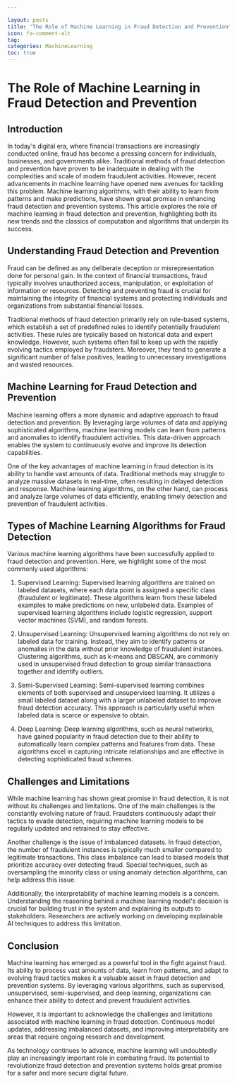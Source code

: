 ```yaml
---

layout: posts
title: "The Role of Machine Learning in Fraud Detection and Prevention"
icon: fa-comment-alt
tag:      
categories: MachineLearning
toc: true
---
```




# The Role of Machine Learning in Fraud Detection and Prevention

## Introduction

In today's digital era, where financial transactions are increasingly conducted online, fraud has become a pressing concern for individuals, businesses, and governments alike. Traditional methods of fraud detection and prevention have proven to be inadequate in dealing with the complexities and scale of modern fraudulent activities. However, recent advancements in machine learning have opened new avenues for tackling this problem. Machine learning algorithms, with their ability to learn from patterns and make predictions, have shown great promise in enhancing fraud detection and prevention systems. This article explores the role of machine learning in fraud detection and prevention, highlighting both its new trends and the classics of computation and algorithms that underpin its success.

## Understanding Fraud Detection and Prevention

Fraud can be defined as any deliberate deception or misrepresentation done for personal gain. In the context of financial transactions, fraud typically involves unauthorized access, manipulation, or exploitation of information or resources. Detecting and preventing fraud is crucial for maintaining the integrity of financial systems and protecting individuals and organizations from substantial financial losses.

Traditional methods of fraud detection primarily rely on rule-based systems, which establish a set of predefined rules to identify potentially fraudulent activities. These rules are typically based on historical data and expert knowledge. However, such systems often fail to keep up with the rapidly evolving tactics employed by fraudsters. Moreover, they tend to generate a significant number of false positives, leading to unnecessary investigations and wasted resources.

## Machine Learning for Fraud Detection and Prevention

Machine learning offers a more dynamic and adaptive approach to fraud detection and prevention. By leveraging large volumes of data and applying sophisticated algorithms, machine learning models can learn from patterns and anomalies to identify fraudulent activities. This data-driven approach enables the system to continuously evolve and improve its detection capabilities.

One of the key advantages of machine learning in fraud detection is its ability to handle vast amounts of data. Traditional methods may struggle to analyze massive datasets in real-time, often resulting in delayed detection and response. Machine learning algorithms, on the other hand, can process and analyze large volumes of data efficiently, enabling timely detection and prevention of fraudulent activities.

## Types of Machine Learning Algorithms for Fraud Detection

Various machine learning algorithms have been successfully applied to fraud detection and prevention. Here, we highlight some of the most commonly used algorithms:

1. Supervised Learning: Supervised learning algorithms are trained on labeled datasets, where each data point is assigned a specific class (fraudulent or legitimate). These algorithms learn from these labeled examples to make predictions on new, unlabeled data. Examples of supervised learning algorithms include logistic regression, support vector machines (SVM), and random forests.

2. Unsupervised Learning: Unsupervised learning algorithms do not rely on labeled data for training. Instead, they aim to identify patterns or anomalies in the data without prior knowledge of fraudulent instances. Clustering algorithms, such as k-means and DBSCAN, are commonly used in unsupervised fraud detection to group similar transactions together and identify outliers.

3. Semi-Supervised Learning: Semi-supervised learning combines elements of both supervised and unsupervised learning. It utilizes a small labeled dataset along with a larger unlabeled dataset to improve fraud detection accuracy. This approach is particularly useful when labeled data is scarce or expensive to obtain.

4. Deep Learning: Deep learning algorithms, such as neural networks, have gained popularity in fraud detection due to their ability to automatically learn complex patterns and features from data. These algorithms excel in capturing intricate relationships and are effective in detecting sophisticated fraud schemes.

## Challenges and Limitations

While machine learning has shown great promise in fraud detection, it is not without its challenges and limitations. One of the main challenges is the constantly evolving nature of fraud. Fraudsters continuously adapt their tactics to evade detection, requiring machine learning models to be regularly updated and retrained to stay effective.

Another challenge is the issue of imbalanced datasets. In fraud detection, the number of fraudulent instances is typically much smaller compared to legitimate transactions. This class imbalance can lead to biased models that prioritize accuracy over detecting fraud. Special techniques, such as oversampling the minority class or using anomaly detection algorithms, can help address this issue.

Additionally, the interpretability of machine learning models is a concern. Understanding the reasoning behind a machine learning model's decision is crucial for building trust in the system and explaining its outputs to stakeholders. Researchers are actively working on developing explainable AI techniques to address this limitation.

## Conclusion

Machine learning has emerged as a powerful tool in the fight against fraud. Its ability to process vast amounts of data, learn from patterns, and adapt to evolving fraud tactics makes it a valuable asset in fraud detection and prevention systems. By leveraging various algorithms, such as supervised, unsupervised, semi-supervised, and deep learning, organizations can enhance their ability to detect and prevent fraudulent activities.

However, it is important to acknowledge the challenges and limitations associated with machine learning in fraud detection. Continuous model updates, addressing imbalanced datasets, and improving interpretability are areas that require ongoing research and development.

As technology continues to advance, machine learning will undoubtedly play an increasingly important role in combating fraud. Its potential to revolutionize fraud detection and prevention systems holds great promise for a safer and more secure digital future.